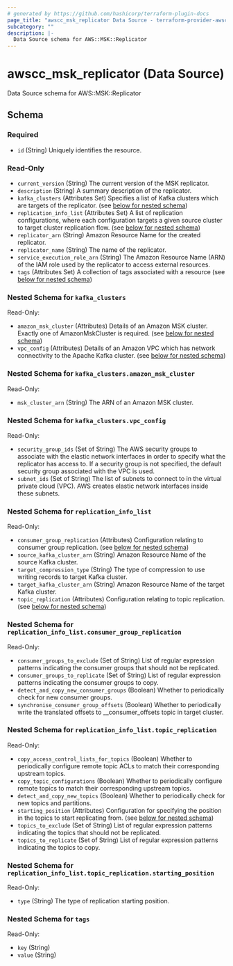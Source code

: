 ```yaml
---
# generated by https://github.com/hashicorp/terraform-plugin-docs
page_title: "awscc_msk_replicator Data Source - terraform-provider-awscc"
subcategory: ""
description: |-
  Data Source schema for AWS::MSK::Replicator
---
```


# awscc_msk_replicator (Data Source)

Data Source schema for AWS::MSK::Replicator



<!-- schema generated by tfplugindocs -->
## Schema

### Required

- `id` (String) Uniquely identifies the resource.

### Read-Only

- `current_version` (String) The current version of the MSK replicator.
- `description` (String) A summary description of the replicator.
- `kafka_clusters` (Attributes Set) Specifies a list of Kafka clusters which are targets of the replicator. (see [below for nested schema](#nestedatt--kafka_clusters))
- `replication_info_list` (Attributes Set) A list of replication configurations, where each configuration targets a given source cluster to target cluster replication flow. (see [below for nested schema](#nestedatt--replication_info_list))
- `replicator_arn` (String) Amazon Resource Name for the created replicator.
- `replicator_name` (String) The name of the replicator.
- `service_execution_role_arn` (String) The Amazon Resource Name (ARN) of the IAM role used by the replicator to access external resources.
- `tags` (Attributes Set) A collection of tags associated with a resource (see [below for nested schema](#nestedatt--tags))

<a id="nestedatt--kafka_clusters"></a>
### Nested Schema for `kafka_clusters`

Read-Only:

- `amazon_msk_cluster` (Attributes) Details of an Amazon MSK cluster. Exactly one of AmazonMskCluster is required. (see [below for nested schema](#nestedatt--kafka_clusters--amazon_msk_cluster))
- `vpc_config` (Attributes) Details of an Amazon VPC which has network connectivity to the Apache Kafka cluster. (see [below for nested schema](#nestedatt--kafka_clusters--vpc_config))

<a id="nestedatt--kafka_clusters--amazon_msk_cluster"></a>
### Nested Schema for `kafka_clusters.amazon_msk_cluster`

Read-Only:

- `msk_cluster_arn` (String) The ARN of an Amazon MSK cluster.


<a id="nestedatt--kafka_clusters--vpc_config"></a>
### Nested Schema for `kafka_clusters.vpc_config`

Read-Only:

- `security_group_ids` (Set of String) The AWS security groups to associate with the elastic network interfaces in order to specify what the replicator has access to. If a security group is not specified, the default security group associated with the VPC is used.
- `subnet_ids` (Set of String) The list of subnets to connect to in the virtual private cloud (VPC). AWS creates elastic network interfaces inside these subnets.



<a id="nestedatt--replication_info_list"></a>
### Nested Schema for `replication_info_list`

Read-Only:

- `consumer_group_replication` (Attributes) Configuration relating to consumer group replication. (see [below for nested schema](#nestedatt--replication_info_list--consumer_group_replication))
- `source_kafka_cluster_arn` (String) Amazon Resource Name of the source Kafka cluster.
- `target_compression_type` (String) The type of compression to use writing records to target Kafka cluster.
- `target_kafka_cluster_arn` (String) Amazon Resource Name of the target Kafka cluster.
- `topic_replication` (Attributes) Configuration relating to topic replication. (see [below for nested schema](#nestedatt--replication_info_list--topic_replication))

<a id="nestedatt--replication_info_list--consumer_group_replication"></a>
### Nested Schema for `replication_info_list.consumer_group_replication`

Read-Only:

- `consumer_groups_to_exclude` (Set of String) List of regular expression patterns indicating the consumer groups that should not be replicated.
- `consumer_groups_to_replicate` (Set of String) List of regular expression patterns indicating the consumer groups to copy.
- `detect_and_copy_new_consumer_groups` (Boolean) Whether to periodically check for new consumer groups.
- `synchronise_consumer_group_offsets` (Boolean) Whether to periodically write the translated offsets to __consumer_offsets topic in target cluster.


<a id="nestedatt--replication_info_list--topic_replication"></a>
### Nested Schema for `replication_info_list.topic_replication`

Read-Only:

- `copy_access_control_lists_for_topics` (Boolean) Whether to periodically configure remote topic ACLs to match their corresponding upstream topics.
- `copy_topic_configurations` (Boolean) Whether to periodically configure remote topics to match their corresponding upstream topics.
- `detect_and_copy_new_topics` (Boolean) Whether to periodically check for new topics and partitions.
- `starting_position` (Attributes) Configuration for specifying the position in the topics to start replicating from. (see [below for nested schema](#nestedatt--replication_info_list--topic_replication--starting_position))
- `topics_to_exclude` (Set of String) List of regular expression patterns indicating the topics that should not be replicated.
- `topics_to_replicate` (Set of String) List of regular expression patterns indicating the topics to copy.

<a id="nestedatt--replication_info_list--topic_replication--starting_position"></a>
### Nested Schema for `replication_info_list.topic_replication.starting_position`

Read-Only:

- `type` (String) The type of replication starting position.




<a id="nestedatt--tags"></a>
### Nested Schema for `tags`

Read-Only:

- `key` (String)
- `value` (String)
